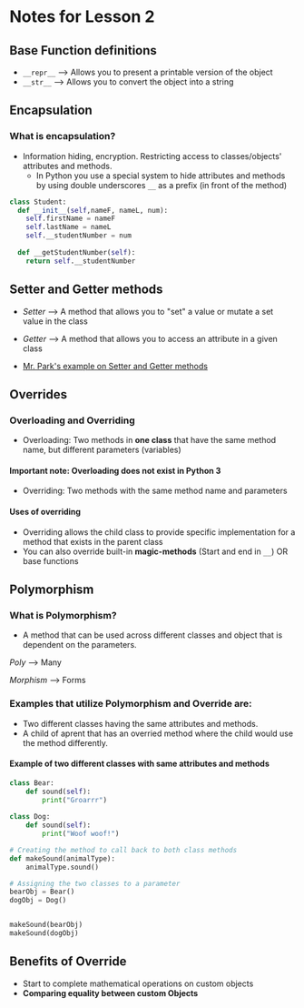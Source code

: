 # Notes for Lesson 2
## Base Function definitions
* ```__repr__``` --> Allows you to present a printable version of the object
* ```__str__``` --> Allows you to convert the object into a string 

## Encapsulation
### What is encapsulation?
* Information hiding, encryption. Restricting access to classes/objects' attributes and methods. 
  * In Python you use a special system to hide attributes and methods by using double underscores ```__``` as a prefix (in front of the method)
  
```python
class Student:
  def __init__(self,nameF, nameL, num):
    self.firstName = nameF
    self.lastName = nameL
    self.__studentNumber = num
  
  def __getStudentNumber(self):
    return self.__studentNumber
```
## Setter and Getter methods 
* *Setter* --> A method that allows you to "set" a value or mutate a set value in the class
* *Getter* --> A method that allows you to access an attribute in a given class 

* [Mr. Park's example on Setter and Getter methods](https://replit.com/@mrparkonline/oop-encapsulation#main.py)


## Overrides 
### Overloading and Overriding 

* Overloading: Two methods in **one class** that have the same method name, but different parameters (variables) 
#### Important note: Overloading does not exist in Python 3 
* Overriding: Two methods with the same method name and parameters
#### Uses of overriding
  * Overriding allows the child class to provide specific implementation for a method that exists in the parent class
  * You can also override built-in **magic-methods** (Start and end in ```__```) OR base functions  

## Polymorphism 
### What is Polymorphism?
* A method that can be used across different classes and object that is dependent on the parameters. 

_Poly_ --> Many

_Morphism_ --> Forms 
### Examples that utilize Polymorphism and Override are:
* Two different classes having the same attributes and methods.
* A child of aprent that has an overried method where the child would use the method differently. 

#### Example of two different classes with same attributes and methods
```python
class Bear:
    def sound(self):
        print("Groarrr")
 
class Dog:
    def sound(self):
        print("Woof woof!")

# Creating the method to call back to both class methods 
def makeSound(animalType):
    animalType.sound()

# Assigning the two classes to a parameter
bearObj = Bear()    
dogObj = Dog()


makeSound(bearObj)
makeSound(dogObj)
```
## Benefits of Override

* Start to complete mathematical operations on custom objects 
* **Comparing equality between custom Objects**







